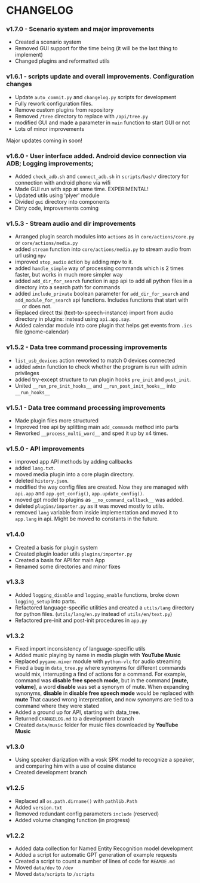 # CHANGELOG

### v1.7.0 - Scenario system and major improvements

- Created a scenario system
- Removed GUI support for the time being (it will be the last thing to implement)
- Changed plugins and reformatted utils

### v1.6.1 - scripts update and overall improvements. Configuration changes

- Update `auto_commit.py` and `changelog.py` scripts for development
- Fully rework configuration files.
- Remove custom plugins from repository
- Removed `/tree` directory to replace with `/api/tree.py`
- modified GUI and made a parameter in `main` function to start GUI or not
- Lots of minor improvements

Major updates coming in soon!

### v1.6.0 - User interface added. Android device connection via ADB; Logging improvements;

- Added `check_adb.sh` and `connect_adb.sh` in `scripts/bash/` directory for connection with android phone via wifi
- Made GUI run with app at same time. EXPERIMENTAL!
- Updated utils using 'plyer' module
- Divided `gui` directory into components
- Dirty code, improvements coming


### v1.5.3 - Stream audio and dir improvements

- Arranged plugin search modules into `actions` as in `core/actions/core.py` or `core/actions/media.py`
- added `stream` function into `core/actions/media.py` to stream audio from url using `mpv`
- improved `stop_audio` action by adding mpv to it.
- added `handle_simple` way of processing commands which is 2 times faster, but works in much more simpler way
- added `add_dir_for_search` function in app api to add all python files in a directory into a search path for commands
- added `include_private` boolean parameter for `add_dir_for_search` and `add_module_for_search` api functions.
  Includes functions that start with `__` or does not.
- Replaced direct ttsi (text-to-speech-instance) import from audio directory in plugins: instead using `api.app.say`.
- Added calendar module into core plugin that helps get events from `.ics` file (gnome-calendar)

### v1.5.2 - Data tree command processing improvements

- `list_usb_devices` action reworked to match 0 devices connected
- added `admin` function to check whether the program is run with admin privileges
- added try-except structure to run plugin hooks `pre_init` and `post_init`.
- United `__run_pre_init_hooks__` and `__run_post_init_hooks__` into `__run_hooks__`

### v1.5.1 - Data tree command processing improvements

- Made plugin files more structured
- Improved tree api by splitting main `add_commands` method into parts
- Reworked `__process_multi_word__` and sped it up by x4 times.


### v1.5.0 - API improvements

- improved app API methods by adding callbacks
- added `lang.txt`.
- moved media plugin into a core plugin directory.
- deleted `history.json`.
- modified the way config files are created. Now they are managed with `api.app` and `app.get_config()`, `app.update_config()`.
- moved gpt model to plugins as `__no_command_callback__` was added.
- deleted `plugins/importer.py` as it was moved mostly to utils.
- removed `lang` variable from inside implementation and moved it to `app.lang` in api. Might be moved to constants in the future.


### v1.4.0

- Created a basis for plugin system
- Created plugin loader utils `plugins/importer.py`
- Created a basis for API for main App
- Renamed some directories and minor fixes


### v1.3.3

- Added `logging_disable` and `logging_enable` functions, broke down `logging_setup` into parts.
- Refactored language-specific utilities and created a `utils/lang` directory
  for python files. (`utils/lang/en.py` instead of `utils/en/text.py`)
- Refactored pre-init and post-init procedures in `app.py` 

### v1.3.2

- Fixed import inconsistency of language-specific utils
- Added music playing by name in media plugin with **YouTube Music**
- Replaced `pygame.mixer` module with `python-vlc` for audio streaming
- Fixed a bug in `data_tree.py` where synonyms for different commands would mix, interrupting a find of actions for a command. 
  For example, command was **disable free speech mode**, but in the command **[mute, volume]**, a word **disable** was set a synonym of mute.
  When expanding synonyms, **disable** in **disable free speech mode** would be replaced with **mute**
  That caused wrong interpretation, and now synonyms are tied to a command where they were stated
- Added a ground up for API, starting with data_tree. 
- Returned `CHANGELOG.md` to a development branch
- Created `data/music` folder for music files downloaded by **YouTube Music**

### v1.3.0

- Using speaker diarization with a vosk SPK model to recognize a speaker, and comparing him with a use of cosine distance 
- Created development branch

### v1.2.5

- Replaced all `os.path.dirname()` with `pathlib.Path`
- Added `version.txt`
- Removed redundant config parameters `include` (reserved)
- Added volume changing function (in progress)

### v1.2.2
- Added data collection for Named Entity Recognition model development 
- Added a script for automatic GPT generation of example requests
- Created a script to count a number of lines of code for `REAMDE.md`
- Moved `data/dev` to `/dev`
- Moved `data/scripts` to `/scripts`
